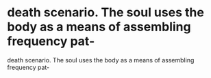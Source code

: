 # death scenario. The soul uses the body as a means of assembling frequency pat-

death scenario. The soul uses the body as a means of assembling frequency pat-